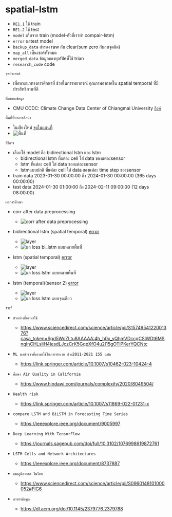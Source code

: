 # spatial-lstm
- `RE1.1`             ใช้ train
- `RE1.2`             ใช้ test
- `model`             เก็บจาก train (model-ตัวที่เราทำ compair-lstm)
- `error`             ผลtest model
- `backup_data`       สำรอง raw กับ clear(sum zero กับลบจุดผิด)
- `map_all`           เซ็นเซอร์ทั้งหมด
- `merged_data`       ข้อมูลของทุกfileที่ใช้ trian
- `research_code`     code

`จุดประสงค์`
  - เพื่อหาแนวทางการศึกษาที่ ช่วยในการพยากรณ์ คุณภาพอากาศใน spatial temporal ที่มีประสิทธิภาพที่ดี

`ที่มาของข้อมูล`
  - CMU CCDC: Climate Change Data Center of Chiangmai University [ลิงค์](https://www.cmuccdc.org/download/)

`พื้นที่ที่ทำการศึกษา`
  - ในเชียงใหม่ [จุดในแผนที่](map_sensor.html)
  - ![พื้นที่](fig/area.png) 

`วิธีการ`
  - เลือกใช้ model คือ bidirectional lstm และ lstm 
    - bidirectional lstm ที่แต่ละ cell ใส่ data ของแต่ละsensor 
    - lstm ที่แต่ละ cell ใส่ data ของแต่ละsensor
    - lstmแบบปกติ ที่แต่ละ cell ใส่ data ของแต่ละ time step ของsensor
  - train data 2023-01-30 00:00:00 ถึง 2024-01-30 00:00:00 (365 days 00:00:00)
  - test data 2024-01-30 01:00:00 ถึง 2024-02-11 09:00:00 (12 days 08:00:00)

`ผลการศึกษา`
  - corr after data preprocessing
    - ![corr after data preprocessing](fig/correlation.png)

  - bidirectional lstm (spatial temporal) [error](error/error_metrics_1.txt)
    - ![layer](fig/layer1.png)
    - ![ผล loss bi_lstm แบบหลายพื้นที่](fig/1.png)

  - lstm (spatial temporal) [error](error/error_metrics_1point.txt)
    - ![layer](fig/layer2.png)
    - ![ผล loss lstm แบบหลายพื้นที่](fig/2.png)

  - lstm (temporal)(sensor 2) [error](error/error_metrics_2.txt)
    - ![layer](fig/layer3.png)   
    - ![ผล loss lstm แบบจุดเดียว](fig/3.png)
    
`ref`
  - `ตัวอย่างที่เอามาใช้`
    - https://www.sciencedirect.com/science/article/pii/S1574954122001376?casa_token=Sgd5WcZLtu8AAAAA:4h_h0x_vQhmVDccgCSlWDt6MSnqInCHLsliH4iesdLJczCrK5GqpXfO4u2I15gOTiPKerYQCNtc

  - `ML ผลสำรวจที่เอามาใช้ในการทำนาย ช่วง2011-2021 155 ฉบับ`
    - https://link.springer.com/article/10.1007/s10462-023-10424-4

  - `ศึกษา Air Quality in California`
    - https://www.hindawi.com/journals/complexity/2020/8049504/

  - `Health risk`
    - https://link.springer.com/article/10.1007/s11869-022-01231-x

  - `compare LSTM and BiLSTM in Forecasting Time Series`
    - https://ieeexplore.ieee.org/document/9005997

  - `Deep Learning With TensorFlow`
    - https://journals.sagepub.com/doi/full/10.3102/1076998619872761

  - `LSTM Cells and Network Architectures`
    - https://ieeexplore.ieee.org/document/8737887
   
  - `เขตภูมิอากาศ ในไทย`
    - https://www.sciencedirect.com/science/article/pii/S0960148101000052#FIG6

  - `การทำข้อมูล`
    - https://dl.acm.org/doi/10.1145/2379776.2379788
